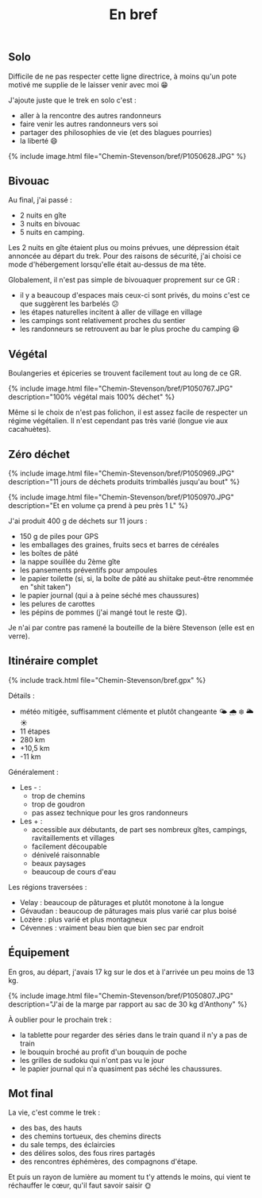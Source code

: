 ﻿---
title: "En bref"
permalink: /Chemin-Stevenson/bref/
sidebar:
  nav: "chemin_stevenson"
enable_tracks: true
---

## Solo

Difficile de ne pas respecter cette ligne directrice, à moins qu'un pote motivé me supplie de le laisser venir avec moi :grin:

J'ajoute juste que le trek en solo c'est :
* aller à la rencontre des autres randonneurs
* faire venir les autres randonneurs vers soi
* partager des philosophies de vie (et des blagues pourries)
* la liberté :smile:

{% include image.html file="Chemin-Stevenson/bref/P1050628.JPG" %}

## Bivouac

Au final, j'ai passé :
* 2 nuits en gîte
* 3 nuits en bivouac
* 5 nuits en camping.

Les 2 nuits en gîte étaient plus ou moins prévues, une dépression était annoncée au départ du trek.
Pour des raisons de sécurité, j'ai choisi ce mode d'hébergement lorsqu'elle était au-dessus de ma tête.

Globalement, il n'est pas simple de bivouaquer proprement sur ce GR :
* il y a beaucoup d'espaces mais ceux-ci sont privés, du moins c'est ce que suggèrent les barbelés :confused:
* les étapes naturelles incitent à aller de village en village
* les campings sont relativement proches du sentier
* les randonneurs se retrouvent au bar le plus proche du camping :laughing:

## Végétal

Boulangeries et épiceries se trouvent facilement tout au long de ce GR.

{% include image.html file="Chemin-Stevenson/bref/P1050767.JPG" description="100% végétal mais 100% déchet" %}

Même si le choix de n'est pas folichon, il est assez facile de respecter un régime végétalien.
Il n'est cependant pas très varié (longue vie aux cacahuètes).

## Zéro déchet

{% include image.html file="Chemin-Stevenson/bref/P1050969.JPG" description="11 jours de déchets produits trimballés jusqu'au bout" %}

{% include image.html file="Chemin-Stevenson/bref/P1050970.JPG" description="Et en volume ça prend à peu près 1 L" %}

J'ai produit 400 g de déchets sur 11 jours :
* 150 g de piles pour GPS
* les emballages des graines, fruits secs et barres de céréales
* les boîtes de pâté
* la nappe souillée du 2ème gîte
* les pansements préventifs pour ampoules
* le papier toilette (si, si, la boîte de pâté au shiitake peut-être renommée en "shit taken")
* le papier journal (qui a à peine séché mes chaussures)
* les pelures de carottes
* les pépins de pommes (j'ai mangé tout le reste :yum:).

Je n'ai par contre pas ramené la bouteille de la bière Stevenson (elle est en verre).

## Itinéraire complet

{% include track.html file="Chemin-Stevenson/bref.gpx" %}

Détails :
* météo mitigée, suffisamment clémente et plutôt changeante :sun_behind_small_cloud: :cloud_with_rain: :snowflake: :sun_behind_large_cloud: :sunny:
* 11 étapes
* 280 km
* +10,5 km
* -11 km

Généralement :
* Les - :
    * trop de chemins
    * trop de goudron
    * pas assez technique pour les gros randonneurs
* Les + :
    * accessible aux débutants, de part ses nombreux gîtes, campings, ravitaillements et villages
    * facilement découpable
    * dénivelé raisonnable
    * beaux paysages
    * beaucoup de cours d'eau

Les régions traversées :
* Velay : beaucoup de pâturages et plutôt monotone à la longue
* Gévaudan : beaucoup de pâturages mais plus varié car plus boisé
* Lozère : plus varié et plus montagneux
* Cévennes : vraiment beau bien que bien sec par endroit

## Équipement

En gros, au départ, j'avais 17 kg sur le dos et à l'arrivée un peu moins de 13 kg.

{% include image.html file="Chemin-Stevenson/bref/P1050807.JPG" description="J'ai de la marge par rapport au sac de 30 kg d'Anthony" %}

À oublier pour le prochain trek :
* la tablette pour regarder des séries dans le train quand il n'y a pas de train
* le bouquin broché au profit d'un bouquin de poche
* les grilles de sudoku qui n'ont pas vu le jour
* le papier journal qui n'a quasiment pas séché les chaussures.

## Mot final

La vie, c'est comme le trek :
* des bas, des hauts
* des chemins tortueux, des chemins directs
* du sale temps, des éclaircies
* des délires solos, des fous rires partagés
* des rencontres éphémères, des compagnons d'étape.

Et puis un rayon de lumière au moment tu t'y attends le moins, qui vient te réchauffer le cœur, qu'il faut savoir saisir :sun_with_face:
